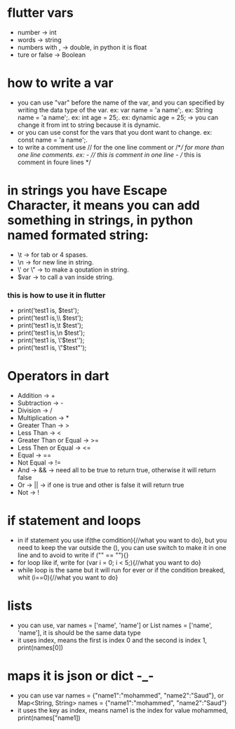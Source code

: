 # flutter vars

- number -> int
- words -> string
- numbers with , -> double, in python it is float
- ture or false -> Boolean

# how to write a var

- you can use "var" before the name of the var, and you can specified by writing the data type of the var.
  ex: var name = 'a name';.
  ex: String name = 'a name';.
  ex: int age = 25;.
  ex: dynamic age = 25; -> you can change it from int to string because it is dynamic.
- or you can use const for the vars that you dont want to change.
  ex: const name = 'a name';.
- to write a comment use // for the one line comment or /\*_/ for more than one line comments.
  ex: - // this is comment in one line - /_ this
  is
  comment
  in foure lines \*/

# in strings you have Escape Character, it means you can add something in strings, in python named formated string:

- \t -> for tab or 4 spases.
- \n -> for new line in string.
- \\' or \\" -> to make a qoutation in string.
- $var -> to call a van inside string.

### this is how to use it in flutter

- print('test1 is, $test');
- print('test1 is,\\\ $test');
- print('test1 is,\t $test');
- print('test1 is,\n $test');
- print('test1 is, \\'$test\'');
- print('test1 is, \\"$test\"');

# Operators in dart

- Addition -> +
- Subtraction -> -
- Division -> /
- Multiplication -> \*
- Greater Than -> >
- Less Than -> <
- Greater Than or Equal -> >=
- Less Then or Equal -> <=
- Equal -> ==
- Not Equal -> !=
- And -> && -> need all to be true to return true, otherwise it will return false
- Or -> || -> if one is true and other is false it will return true
- Not -> !

# if statement and loops

- in if statement you use if(the comdition){//what you want to do}, but you need to keep the var outside the (), you can use switch to make it in one line and to avoid to write if ("" == ""){}
- for loop like if, write for (var i = 0; i < 5;){//what you want to do}
- while loop is the same but it will run for ever or if the condition breaked, whit (i==0){//what you want to do}

# lists

- you can use, var names = ['name', 'name'] or List<String> names = ['name', 'name'], it is should be the same data type
- it uses index, means the first is index 0 and the second is index 1, print(names[0])

# maps it is json or dict -\_-

- you can use var names = {"name1":"mohammed", "name2":"Saud"}, or Map<String, String> names = {"name1":"mohammed", "name2":"Saud"}
- it uses the key as index, means name1 is the index for value mohammed, print(names["name1])
